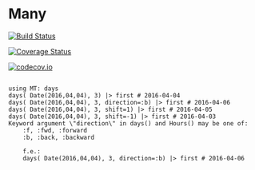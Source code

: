 # Many

[![Build Status](https://travis-ci.org/closescreen/Many.jl.svg?branch=master)](https://travis-ci.org/closescreen/Many.jl)

[![Coverage Status](https://coveralls.io/repos/closescreen/Many.jl/badge.svg?branch=master&service=github)](https://coveralls.io/github/closescreen/Many.jl?branch=master)

[![codecov.io](http://codecov.io/github/closescreen/Many.jl/coverage.svg?branch=master)](http://codecov.io/github/closescreen/Many.jl?branch=master)

```

using MT: days
days( Date(2016,04,04), 3) |> first # 2016-04-04
days( Date(2016,04,04), 3, direction=:b) |> first # 2016-04-06
days( Date(2016,04,04), 3, shift=1) |> first # 2016-04-05
days( Date(2016,04,04), 3, shift=-1) |> first # 2016-04-03
Keyword argument \"direction\" in days() and Hours() may be one of:
    :f, :fwd, :forward
    :b, :back, :backward
    
    f.e.: 
    days( Date(2016,04,04), 3, direction=:b) |> first # 2016-04-06

```
